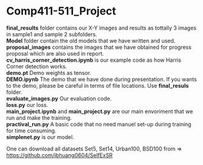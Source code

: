 # Comp411-511_Project

**final_results** folder contains our X-Y images and results as tottally 3 images in sample1 and sample 2 subfolders.<br>
**Model** folder contain the old models that we have written and used.<br>
**proposal_images** contains the images that we have obtained for progress proposal which are also used in report. <br>
**cv_harris_corner_detection.ipynb** is our example code as how Harris Corner detection works.<br>
**demo.pt** Demo weights as tensor.<br>
**DEMO.ipynb** The demo that we have done during presentation. If you wants to the demo, please be careful in terms of file locations. Use **final_resuls** folder.<br>
**evaluate_images.py** Our evaluation code.<br>
**loss.py** our loss. <br>
**main_project.ipynb** and **main_project.py** are our main envoriment that we run and make the training. <br>
**practival_run.py** A basic code that no need manuel set-up during training for time consuming.<br>
**simplenet.py** is our model.<br>

One can download all datasets Set5, Set14, Urban100, BSD100 from => https://github.com/jbhuang0604/SelfExSR
